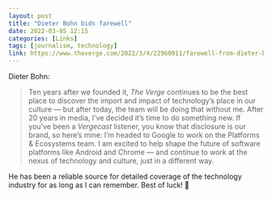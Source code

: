 ```yaml
---
layout: post
title: "Dieter Bohn bids farewell"
date: 2022-03-05 12:15
categories: [Links]
tags: [journalism, technology]
link: https://www.theverge.com/2022/3/4/22960011/farewell-from-dieter-bohn
---
```


Dieter Bohn:

>Ten years after we founded it, *The Verge* continues to be the best place to discover the import and impact of technology’s place in our culture — but after today, the team will be doing that without me. After 20 years in media, I’ve decided it’s time to do something new. If you’ve been a *Vergecast* listener, you know that disclosure is our brand, so here’s mine: I’m headed to Google to work on the Platforms & Ecosystems team. I am excited to help shape the future of software platforms like Android and Chrome — and continue to work at the nexus of technology and culture, just in a different way.

He has been a reliable source for detailed coverage of the technology industry for as long as I can remember. Best of luck! 🥂
